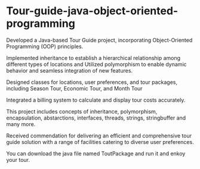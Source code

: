 # Tour-guide-java-object-oriented-programming


Developed a Java-based Tour Guide project, incorporating Object-Oriented Programming (OOP) principles.

Implemented inheritance to establish a hierarchical relationship among different types of locations and Utilized
polymorphism to enable dynamic behavior and seamless integration of new features.

Designed classes for locations, user preferences, and tour packages, including Season Tour, Economic Tour, and Month
Tour

Integrated a billing system to calculate and display tour costs accurately.

This project includes concepts of inheritance, polymorphism, encapsulation, abstarctions, interfaces, threads, strings, stringbuffer and many more.

Received commendation for delivering an efficient and comprehensive tour guide solution with a range of facilities catering to diverse user preferences.

You can download the java file named ToutPackage and run it and enkoy your tour.
